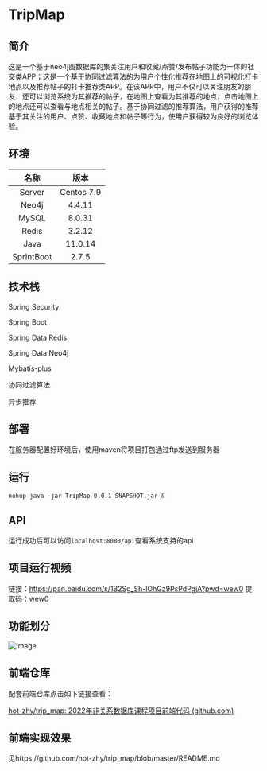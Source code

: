 # TripMap

## 简介

​        这是一个基于neo4j图数据库的集关注用户和收藏/点赞/发布帖子功能为一体的社交类APP；这是一个基于协同过滤算法的为用户个性化推荐在地图上的可视化打卡地点以及推荐帖子的打卡推荐类APP。在该APP中，用户不仅可以关注朋友的朋友，还可以浏览系统为其推荐的帖子，在地图上查看为其推荐的地点，点击地图上的地点还可以查看与地点相关的帖子。基于协同过滤的推荐算法，用户获得的推荐基于其关注的用户、点赞、收藏地点和帖子等行为，使用户获得较为良好的浏览体验。

## 环境

|    名称    |    版本    |
| :--------: | :--------: |
|   Server   | Centos 7.9 |
|   Neo4j    |   4.4.11   |
|   MySQL    |   8.0.31   |
|   Redis    |   3.2.12   |
|    Java    |  11.0.14   |
| SprintBoot |   2.7.5    |

## 技术栈

Spring Security

Spring Boot

Spring Data Redis

Spring Data Neo4j

Mybatis-plus

协同过滤算法

异步推荐

## 部署

在服务器配置好环境后，使用maven将项目打包通过ftp发送到服务器

## 运行

```
nohup java -jar TripMap-0.0.1-SNAPSHOT.jar &
```

## API

运行成功后可以访问`localhost:8080/api`查看系统支持的api

 
## 项目运行视频
链接：https://pan.baidu.com/s/1B2Sg_Sh-lOhGz9PsPdPgjA?pwd=wew0 
提取码：wew0

## 功能划分
![image](https://user-images.githubusercontent.com/100272100/209806005-c531a182-31f9-4537-a41b-a8354b5b43c3.png)


## 前端仓库

配套前端仓库点击如下链接查看：

[hot-zhy/trip_map: 2022年非关系数据库课程项目前端代码 (github.com)](https://github.com/hot-zhy/trip_map)

## 前端实现效果

见https://github.com/hot-zhy/trip_map/blob/master/README.md
